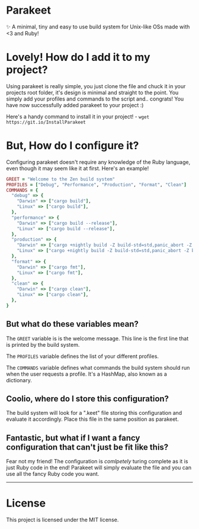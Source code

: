 # Parakeet
✨ A minimal, tiny and easy to use build system for Unix-like OSs made with <3 and Ruby!

# Lovely! How do I add it to my project?
Using parakeet is really simple, you just clone the file and chuck it in your projects root folder, it's design is minimal and straight to the point. You simply add your profiles and commands to the script and.. congrats! You have now successfully added parakeet to your project :)      
      
Here's a handy command to install it in your project! - `wget https://git.io/InstallParakeet` 

# But, How do I configure it?
Configuring parakeet doesn't require any knowledge of the Ruby language, even though it may seem like it at first. Here's an example!

```ruby
GREET = "Welcome to the Zen build system"
PROFILES = ["Debug", "Performance", "Production", "Format", "Clean"]
COMMANDS = {
  "debug" => {
    "Darwin" => ["cargo build"],
    "Linux" => ["cargo build"],
  },
  "performance" => {
    "Darwin" => ["cargo build --release"],
    "Linux" => ["cargo build --release"],
  },
  "production" => {
    "Darwin" => ["cargo +nightly build -Z build-std=std,panic_abort -Z build-std-features=panic_immediate_abort --target aarch64-apple-darwin --release"],
    "Linux" => ["cargo +nightly build -Z build-std=std,panic_abort -Z build-std-features=panic_immediate_abort --target x86_64-unknown-linux-gnu --release"],
  },
  "format" => {
    "Darwin" => ["cargo fmt"],
    "Linux" => ["cargo fmt"],
  },
  "clean" => {
    "Darwin" => ["cargo clean"],
    "Linux" => ["cargo clean"],
  },
}
```
## But what do these variables mean?

The `GREET` variable is is the welcome message. This line is the first line that is printed by the build system.               
       
The `PROFILES` variable defines the list of your different profiles.       
      
The `COMMANDS` variable defines what commands the build system should run when the user requests a profile. It's a HashMap, also known as a dictionary.       

## Coolio, where do I store this configuration?
The build system will look for a ".keet" file storing this configuration and evaluate it accordingly. Place this file in the same position as parakeet.

## Fantastic, but what if I want a fancy configuration that can't just be fit like this?
Fear not my friend! The configuration is *comlpetely* turing complete as it is just Ruby code in the end! Parakeet will simply evaluate the file and you can use all the fancy Ruby code you want.
___

# License
This project is licensed under the MIT license.
